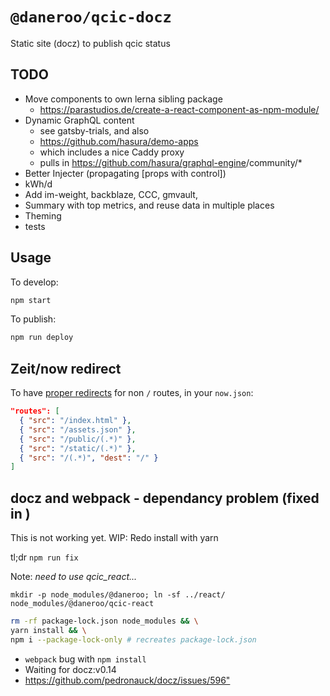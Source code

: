 # `@daneroo/qcic-docz`

Static site  (docz) to publish qcic status

## TODO

- Move components to own lerna sibling package
  - <https://parastudios.de/create-a-react-component-as-npm-module/>
- Dynamic GraphQL content
  - see gatsby-trials, and also
  - <https://github.com/hasura/demo-apps>
  - which includes a nice Caddy proxy
  - pulls in <https://github.com/hasura/graphql-engine>/community/*
- Better Injecter (propagating [props with control])
- kWh/d
- Add im-weight, backblaze, CCC, gmvault,
- Summary with top metrics, and reuse data in multiple places
- Theming
- tests

## Usage

To develop:

```bash
npm start
```

To publish:

```bash
npm run deploy
```

## Zeit/now redirect

To have [proper redirects](https://zeit.co/docs/v2/deployments/routes/) 
for non `/` routes, in your `now.json`:

```json
"routes": [
  { "src": "/index.html" },
  { "src": "/assets.json" },
  { "src": "/public/(.*)" },
  { "src": "/static/(.*)" },
  { "src": "/(.*)", "dest": "/" }
]
```

## docz and webpack - dependancy problem (fixed in )

This is not working yet.
WIP: Redo install with yarn

tl;dr  `npm run fix`  

Note: _need to use qcic_react..._

`mkdir -p node_modules/@daneroo; ln -sf ../react/ node_modules/@daneroo/qcic-react`

```bash
rm -rf package-lock.json node_modules && \
yarn install && \
npm i --package-lock-only # recreates package-lock.json
```

- `webpack` bug with `npm install`  
- Waiting for docz:v0.14
- <https://github.com/pedronauck/docz/issues/596">
